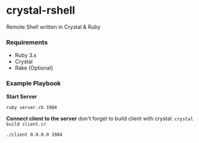 # crystal-rshell
Remote Shell written in Crystal &amp; Ruby

### Requirements
- Ruby 3.x
- Crystal 
- Rake (Optional)

### Example Playbook 
**Start Server**
```bash
ruby server.rb 1984
```
**Connect client to the server**
don't forget to build client with crystal: `crystal build client.cr`
```bash
./client 0.0.0.0 1984
```
